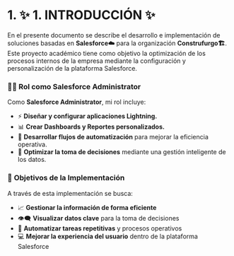 # **1.** ✨ **1. INTRODUCCIÓN** ✨

En el presente documento se describe el desarrollo e implementación de soluciones basadas en **Salesforce☁️** para la organización **Construfurgo🏗️**. Este proyecto académico tiene como objetivo la optimización de los procesos internos de la empresa mediante la configuración y personalización de la plataforma Salesforce.

### 👨‍💻 **Rol como Salesforce Administrator**

Como **Salesforce Administrator**, mi rol incluye:

- ⚡ **Diseñar y configurar aplicaciones Lightning.**
- 📊 **Crear Dashboards y Reportes personalizados.**
- 🔄 **Desarrollar flujos de automatización** para mejorar la eficiencia operativa.
- 🧩 **Optimizar la toma de decisiones** mediante una gestión inteligente de los datos.

### 🎯 **Objetivos de la Implementación**

A través de esta implementación se busca:

- 📈 **Gestionar la información de forma eficiente**
- 👁️‍🗨️ **Visualizar datos clave** para la toma de decisiones
- 🤖 **Automatizar tareas repetitivas** y procesos operativos
- 💻 **Mejorar la experiencia del usuario** dentro de la plataforma Salesforce
